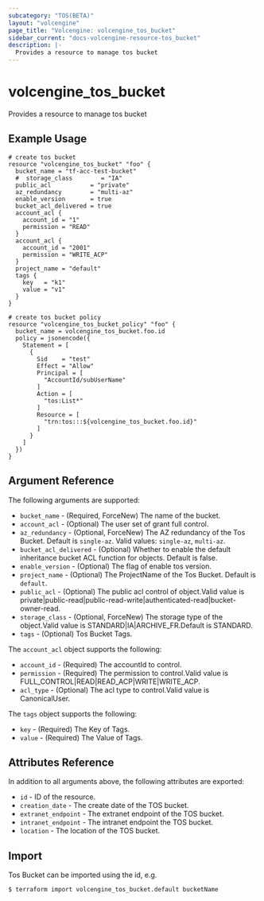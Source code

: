 ```yaml
---
subcategory: "TOS(BETA)"
layout: "volcengine"
page_title: "Volcengine: volcengine_tos_bucket"
sidebar_current: "docs-volcengine-resource-tos_bucket"
description: |-
  Provides a resource to manage tos bucket
---
```

# volcengine_tos_bucket
Provides a resource to manage tos bucket
## Example Usage
```hcl
# create tos bucket
resource "volcengine_tos_bucket" "foo" {
  bucket_name = "tf-acc-test-bucket"
  #  storage_class        = "IA"
  public_acl           = "private"
  az_redundancy        = "multi-az"
  enable_version       = true
  bucket_acl_delivered = true
  account_acl {
    account_id = "1"
    permission = "READ"
  }
  account_acl {
    account_id = "2001"
    permission = "WRITE_ACP"
  }
  project_name = "default"
  tags {
    key   = "k1"
    value = "v1"
  }
}

# create tos bucket policy
resource "volcengine_tos_bucket_policy" "foo" {
  bucket_name = volcengine_tos_bucket.foo.id
  policy = jsonencode({
    Statement = [
      {
        Sid    = "test"
        Effect = "Allow"
        Principal = [
          "AccountId/subUserName"
        ]
        Action = [
          "tos:List*"
        ]
        Resource = [
          "trn:tos:::${volcengine_tos_bucket.foo.id}"
        ]
      }
    ]
  })
}
```
## Argument Reference
The following arguments are supported:
* `bucket_name` - (Required, ForceNew) The name of the bucket.
* `account_acl` - (Optional) The user set of grant full control.
* `az_redundancy` - (Optional, ForceNew) The AZ redundancy of the Tos Bucket. Default is `single-az`. Valid values: `single-az`, `multi-az`.
* `bucket_acl_delivered` - (Optional) Whether to enable the default inheritance bucket ACL function for objects. Default is false.
* `enable_version` - (Optional) The flag of enable tos version.
* `project_name` - (Optional) The ProjectName of the Tos Bucket. Default is `default`.
* `public_acl` - (Optional) The public acl control of object.Valid value is private|public-read|public-read-write|authenticated-read|bucket-owner-read.
* `storage_class` - (Optional, ForceNew) The storage type of the object.Valid value is STANDARD|IA|ARCHIVE_FR.Default is STANDARD.
* `tags` - (Optional) Tos Bucket Tags.

The `account_acl` object supports the following:

* `account_id` - (Required) The accountId to control.
* `permission` - (Required) The permission to control.Valid value is FULL_CONTROL|READ|READ_ACP|WRITE|WRITE_ACP.
* `acl_type` - (Optional) The acl type to control.Valid value is CanonicalUser.

The `tags` object supports the following:

* `key` - (Required) The Key of Tags.
* `value` - (Required) The Value of Tags.

## Attributes Reference
In addition to all arguments above, the following attributes are exported:
* `id` - ID of the resource.
* `creation_date` - The create date of the TOS bucket.
* `extranet_endpoint` - The extranet endpoint of the TOS bucket.
* `intranet_endpoint` - The intranet endpoint the TOS bucket.
* `location` - The location of the TOS bucket.


## Import
Tos Bucket can be imported using the id, e.g.
```
$ terraform import volcengine_tos_bucket.default bucketName
```

